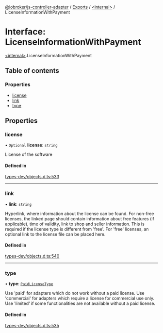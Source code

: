 [@iobroker/js-controller-adapter](../README.md) / [Exports](../modules.md) / [\<internal\>](../modules/internal_.md) / LicenseInformationWithPayment

# Interface: LicenseInformationWithPayment

[\<internal\>](../modules/internal_.md).LicenseInformationWithPayment

## Table of contents

### Properties

- [license](internal_.LicenseInformationWithPayment.md#license)
- [link](internal_.LicenseInformationWithPayment.md#link)
- [type](internal_.LicenseInformationWithPayment.md#type)

## Properties

### license

• `Optional` **license**: `string`

License of the software

#### Defined in

[types-dev/objects.d.ts:533](https://github.com/ioBroker/ioBroker.js-controller/blob/9a3639aedf4d283ec031e1ded125b70fb2f2e3cd/packages/types-dev/objects.d.ts#L533)

___

### link

• **link**: `string`

Hyperlink, where information about the license can be found. For non-free licenses, the linked page should contain information about free features (if applicable), time of validity, link to shop and seller information.
This is required if the license type is different from 'free'. For 'free' licenses, an optional link to the license file can be placed here.

#### Defined in

[types-dev/objects.d.ts:540](https://github.com/ioBroker/ioBroker.js-controller/blob/9a3639aedf4d283ec031e1ded125b70fb2f2e3cd/packages/types-dev/objects.d.ts#L540)

___

### type

• **type**: [`PaidLicenseType`](../modules/internal_.md#paidlicensetype)

Use 'paid' for adapters which do not work without a paid license. Use 'commercial' for adapters which require a license for commercial use only. Use 'limited' if some functionalities are not available without a paid license.

#### Defined in

[types-dev/objects.d.ts:535](https://github.com/ioBroker/ioBroker.js-controller/blob/9a3639aedf4d283ec031e1ded125b70fb2f2e3cd/packages/types-dev/objects.d.ts#L535)
